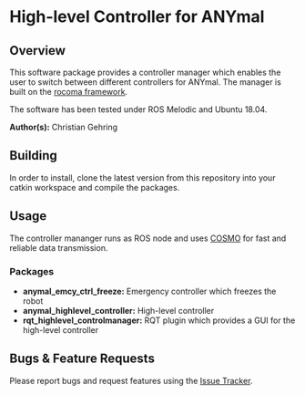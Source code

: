 # High-level Controller for ANYmal

## Overview

This software package provides a controller manager which enables the user to switch between different controllers for ANYmal. The manager is built on the
 [rocoma framework](https://github.com/anybotics/rocoma/).

The software has been tested under ROS Melodic and Ubuntu 18.04.

**Author(s):** Christian Gehring


## Building

In order to install, clone the latest version from this repository into your catkin workspace and compile the packages.

## Usage

The controller mananger runs as ROS node and uses [COSMO](https://bitbucket.org/leggedrobotics/cosmo) for fast and reliable data transmission.

### Packages
* **anymal_emcy_ctrl_freeze:** Emergency controller which freezes the robot
* **anymal_highlevel_controller:** High-level controller
* **rqt_highlevel_controlmanager:** RQT plugin which provides a GUI for the high-level controller


## Bugs & Feature Requests

Please report bugs and request features using the [Issue Tracker](https://bitbucket.org/leggedrobotics/anymal_highlevel_controller/issues).
